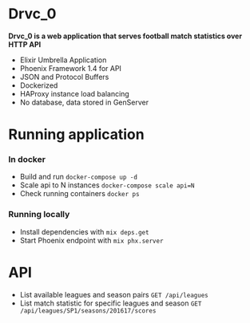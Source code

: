 # Drvc_0

**Drvc_0 is a web application that serves football match statistics over HTTP API**

  - Elixir Umbrella Application
  - Phoenix Framework 1.4 for API
  - JSON and Protocol Buffers
  - Dockerized
  - HAProxy instance load balancing
  - No database, data stored in GenServer

# Running application

### In docker
  * Build and run `docker-compose up -d`
  * Scale api to N instances `docker-compose scale api=N`
  * Check running containers `docker ps`
  
### Running locally
  * Install dependencies with `mix deps.get`
  * Start Phoenix endpoint with `mix phx.server`

# API
  * List available leagues and season pairs
  `GET /api/leagues`
  * List match statistic for specific leagues and season
  `GET /api/leagues/SP1/seasons/201617/scores`

